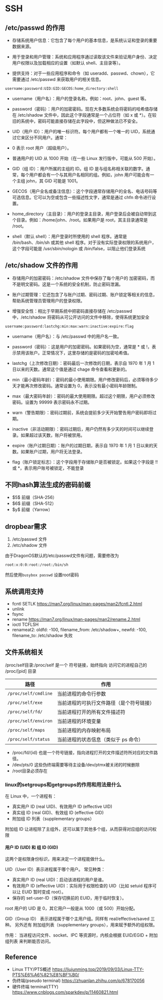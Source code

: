 # SSH
## /etc/passwd 的作用

- 存储系统用户信息：它包含了每个用户的基本信息，是系统认证和登录的重要数据来源。

- 用于登录和用户管理：系统和应用程序通过读取该文件来验证用户身份、决定用户权限以及加载相应的设置（如默认 shell、主目录等）。

- 提供支持：对于一些应用程序和命令（如 useradd、passwd、chown），它需要通过 /etc/passwd 来获取用户的相关信息。

```bash
username:password:UID:GID:GECOS:home_directory:shell
```

- username（用户名）：用户的登录名称。例如：root、john、guest 等。

- password（密码）：用户的加密密码。现在大多数系统会将密码的哈希值存储在 /etc/shadow 文件中，因此这个字段通常是一个占位符（如 x 或 *）。在较旧的系统中，密码可能直接存储在此字段中，但这种做法已不安全。

- UID（用户 ID）：用户的唯一标识符。每个用户都有一个唯一的 UID，系统通过它来区分不同用户。通常：

- 0 表示 root 用户（超级用户）。

- 普通用户的 UID 从 1000 开始（在一些 Linux 发行版中，可能从 500 开始）。

- GID（组 ID）：用户所属的主组的 ID。组 ID 是与组名称相关联的数字。通常，每个用户都会有一个与其用户名相同的组。例如，john 用户可能会有一个主组 john，其 GID 可能是 1001。

- GECOS（用户全名或备注信息）：这个字段通常存储用户的全名、电话号码等可选信息。它可以为空或包含一些描述性文字，通常是通过 chfn 命令进行设置。

- home_directory（主目录）：用户的登录主目录，用户登录后会被自动带到这个目录。例如：/home/john、/root。如果用户是 root，其主目录通常是 /root。

- shell（默认 shell）：用户登录时所使用的 shell 程序。通常是 /bin/bash、/bin/sh 或其他 shell 程序。对于没有实际登录权限的系统用户，这个字段可能是 /usr/sbin/nologin 或 /bin/false，以阻止他们登录系统


## /etc/shadow 文件的作用

- 存储用户的加密密码：/etc/shadow 文件中保存了每个用户的 加密密码，而不是明文密码。这是一个系统的安全机制，防止密码泄漏。

- 账户过期管理：它还包含了与账户过期、密码过期、账户锁定等相关的信息，帮助系统管理员管理用户的登录权限。

- 增强安全性：相比于早期系统中把密码直接存储在 /etc/passwd 中，/etc/shadow 将密码从可公开访问的文件中移除，使得系统更加安全

```bash
username:password:lastchg:min:max:warn:inactive:expire:flag
```

- username（用户名）：与 /etc/passwd 中的用户名一致。

- password（密码）：这是用户的加密密码。如果密码为空，通常是 * 或 !，表示禁用该账户。正常情况下，这里存储的是密码的加密哈希值。

- lastchg（上次修改日期）：密码最后一次修改的日期，表示自 1970 年 1 月 1 日以来的天数。通常这个值是通过 chage 命令查看和更新的。

- min（最小密码年龄）：密码的最小使用期限。用户修改密码后，必须等待多少天才能再次修改密码。通常设置为 0，表示没有最小密码年龄限制。

- max（最大密码年龄）：密码的最大使用期限。超过这个期限，用户必须修改密码。设置为 99999 表示密码永不过期。

- warn（警告期限）：密码过期前，系统会提前多少天开始警告用户密码即将过期。

- inactive（非活动期限）：密码过期后，用户仍然有多少天的时间可以继续登录。如果超过该天数，账户将被禁用。

- expire（账户过期日期）：账户的过期日期，表示自 1970 年 1 月 1 日以来的天数。如果账户过期，用户将无法登录。

- flag（账户锁定标志）：这个字段用于存储账户是否被锁定。如果这个字段是 !! 或 *，表示用户账号被锁定，不能登录

## 不同hash算法生成的密码前缀

- \$5$ 前缀（SHA-256）
- \$6$ 前缀（SHA-512）
- \$y$ 前缀（Yarrow）



## dropbear需求

1. /etc/passwd 文件
2. /etc/shadow 文件

由于DragonOS默认的/etc/passwd文件有问题，需要修改为

```bash
root:x:0:0:root:/root:/bin/sh
```

然后使用`busybox passwd` 设置root密码




## 系统调用支持

- fcntl SETLK https://man7.org/linux/man-pages/man2/fcntl.2.html
- unlink
- fsync
- rename https://man7.org/linux/man-pages/man2/rename.2.html
- ioctl TCFLSH
- renameat2: oldfd: -100, filename_from: /etc/shadow+, newfd: -100, filename_to: /etc/shadow 失败



## 文件系统相关
/proc/self目录:/proc/self 是一个 符号链接，始终指向 访问它的进程自己的 /proc/[pid] 目录

| 路径                   | 作用                   |
| -------------------- | -------------------- |
| `/proc/self/cmdline` | 当前进程的命令行参数           |
| `/proc/self/exe`     | 当前进程的可执行文件路径（是个符号链接） |
| `/proc/self/fd/`     | 当前进程打开的所有文件描述符       |
| `/proc/self/environ` | 当前进程的环境变量            |
| `/proc/self/maps`    | 当前进程的内存映射布局          |
| `/proc/self/status`  | 当前进程的状态信息（类似于 ps 命令） |


- /proc/fd/{id} 也是一个符号链接，指向进程打开的文件描述符所对应的文件路径。
- /dev/pts/0 这些伪终端需要等待主设备/dev/ptmx被关闭的时候删除
- /root目录必须存在

### linux的setgroups和getgroups的作用和用法是什么

在 Linux 中，一个进程有：

- 真实用户 ID (real UID)、有效用户 ID (effective UID)
- 真实组 ID (real GID)、有效组 ID (effective GID)
- 附加组 ID 列表（supplementary groups）

附加组 ID 让进程除了主组外，还可以属于其他多个组，从而获得对应组的访问权限



#### 用户 ID (UID) 和 组 ID (GID)
这两个是权限身份标识，用来决定一个进程能做什么。

UID（User ID）表示进程属于哪个用户。
常见种类：

- 真实用户 ID (real UID)：启动该进程的用户是谁。
- 有效用户 ID (effective UID)：实际用于权限检查的 UID（比如 setuid 程序可以让 EUID 暂时变成 root）。
- 保存的 set-user-ID（保存切换前的 EUID，用于临时恢复）。

root 用户的 UID 是 0，其它用户一般是从 1000（或 500）开始分配。

GID（Group ID） 表示进程属于哪个主用户组。同样有 real/effective/saved 三种。
另外还有 附加组列表（supplementary groups），用来赋予额外的组权限。

作用：
当进程访问文件、socket、IPC 等资源时，内核会根据 EUID/EGID + 附加组列表 来判断能否访问。




## Reference
- Linux TTY/PTS概述 https://liujunming.top/2019/09/03/Linux-TTY-PTS%E6%A6%82%E8%BF%B0/
- 伪终端(pseudo terminal) https://zhuanlan.zhihu.com/p/678170056
- 硬件终端 terminal(TTY)
 https://www.cnblogs.com/sparkdev/p/11460821.html